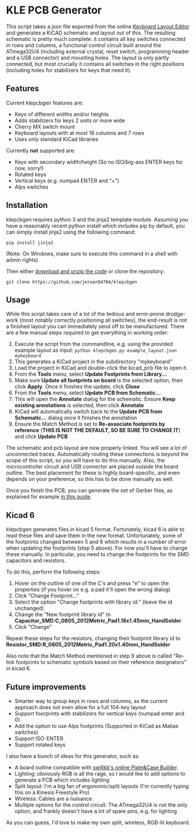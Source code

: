 # KLE PCB Generator

This script takes a json file exported from the online [Keyboard Layout Editor](http://www.keyboard-layout-editor.com/) and generates a KiCAD schematic and layout out of this. The resulting schematic is pretty much complete: it contains all key switches connected in rows and columns, a functional control circuit built around the ATmega32U4 (including external crystal, reset switch, programming header and a USB connector) and mounting holes. The layout is only partly connected, but most crucially it contains all switches in the right positions (including holes for stabilizers for keys that need it).

## Features

Current klepcbgen features are:

* Keys of different widths and/or heights
* Adds stabilizers for keys 2 units or more wide
* Cherry MX switch mount
* Keyboard layouts with at most 18 columns and 7 rows
* Uses only standard KiCad libraries

Currently **not** supported are:

* Keys with secondary width/height (So no ISO/big-ass ENTER keys for now, sorry!)
* Rotated keys
* Vertical keys (e.g. numpad ENTER and "+")
* Alps switches

## Installation

klepcbgen requires python 3 and the jinja2 template module. Assuming you have a reasonably recent python install which includes pip by default, you can simply install jinja2 using the following command:

`pip install jinja2`

(Note: On Windows, make sure to execute this command in a shell with admin rights)

Then either [download and unzip the code](https://github.com/jeroen94704/klepcbgen/archive/master.zip) or clone the repository:

`git clone https://github.com/jeroen94704/klepcbgen`

## Usage

While this script takes care of a lot of the tedious and error-prone drudge-work (most notably correctly positioning all switches), the end-result is not a finished layout you can immediately send off to be manufactured. There are a few manual steps required to get everything in working order:

1. Execute the script from the commandline, e.g. using the provided example layout as input: `python klepcbgen.py example_layout.json mykeyboard`
2. This generates a KiCad project in the subdirectory "mykeyboard"
3. Load the project in KiCad and double-click the kicad_pcb file to open it.
4. From the **Tools** menu, select **Update Footprints from Library...**
5. Make sure **Update all footprints on board** is the selected option, then click **Apply**. Once it finishes the update, click **Close**
6. From the **Tools** menu, select **Update PCB from Schematic...**
7. This will open the **Annotate** dialog for the schematic. Ensure **Keep existing annotations** is selected, then click **Annotate**
8. KiCad will automatically switch back to the **Update PCB from Schematic...** dialog once it finishes the annotation
9. Ensure the Match Method is set to **Re-associate footprints by reference** (**THIS IS NOT THE DEFAULT, SO BE SURE TO CHANGE IT**) and click **Update PCB**

The schematic and pcb layout are now properly linked. You will see a lot of unconnected traces. Automatically routing these connections is beyond the scope of this script, so you will have to do this manually. Also, the microcontroller circuit and USB connector are placed outside the board outline. The best placement for these is highly board-specific, and even depends on your preference, so this has to be done manually as well.

Once you finish the PCB, you can generate the set of Gerber files, as explained for example [in this guide](https://github.com/ruiqimao/keyboard-pcb-guide).

## Kicad 6

klepcbgen generates files in kicad 5 format. Fortunately, kicad 6 is able to read these files and save them in the new format. Unfortunately, some of the footprints changed between 5 and 6 which results in a number of error when updating the footprints (step 5 above). For now you'll have to change these  manually. In particular, you need to change the footprints for the SMD capacitors and resistors.

To do this, perform the following steps:

1. Hover on the outline of one of the C's and press "e" to open the properties (if you hover on e.g. a pad it'll open the wrong dialog)
2. Click "Change Footprint..."
3. Select the option "Change footprints with library id:" (leave the id unchanged)
4. Change the "New footprint library id" to **Capacitor_SMD:C_0805_2012Metric_Pad1.18x1.45mm_HandSolder**
5. Click "Change"

Repeat these steps for the resistors, changing their footprint library id to **Resistor_SMD:R_0805_2012Metric_Pad1.20x1.40mm_HandSolder**

Also note that the Match Method mentioned in step 9 above is called "Re-link footprints to schematic symbols based on their reference designators" in kicad 6.

## Future improvements

* Smarter way to group keys in rows and columns, as the current approach does not even allow for a full 104-key layout
* Support foorprints with stabilizers for vertical keys (numpad enter and 0)
* Add the option to use Alps footprints (Supported in KiCad as Matias switches)
* Support ISO-ENTER
* Support rotated keys

I also have a bunch of ideas for this generator, such as:

* A board outline compatible with [swillkb's online Plate&Case Builder](http://builder.swillkb.com/).
* Lighting: obviously RGB is all the rage, so I would like to add options to generate a PCB which includes lighting
* Split layout: I'm a big fan of ergonomic/split layouts (I'm currently typing this on a Kinesis Freestyle Pro)
* Wireless: Cables are a nuisance.
* Multiple options for the control circuit: The ATmega32U4 is not the only option, and frankly doesn't have a lot of spare pins, e.g. for lighting

As you can guess, I'd love to make my own split, wireless, RGB-lit keyboard.
